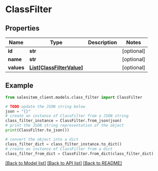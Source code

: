 # ClassFilter


## Properties

Name | Type | Description | Notes
------------ | ------------- | ------------- | -------------
**id** | **str** |  | [optional] 
**name** | **str** |  | [optional] 
**values** | [**List[ClassFilterValue]**](ClassFilterValue.md) |  | [optional] 

## Example

```python
from salesitem_client.models.class_filter import ClassFilter

# TODO update the JSON string below
json = "{}"
# create an instance of ClassFilter from a JSON string
class_filter_instance = ClassFilter.from_json(json)
# print the JSON string representation of the object
print(ClassFilter.to_json())

# convert the object into a dict
class_filter_dict = class_filter_instance.to_dict()
# create an instance of ClassFilter from a dict
class_filter_from_dict = ClassFilter.from_dict(class_filter_dict)
```
[[Back to Model list]](../README.md#documentation-for-models) [[Back to API list]](../README.md#documentation-for-api-endpoints) [[Back to README]](../README.md)


